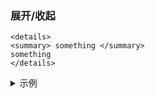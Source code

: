 ### 展开/收起
```
<details>
<summary> something </summary>
something
</details>
```
<details>
<summary> 示例 </summary>
这是内容
</details>
